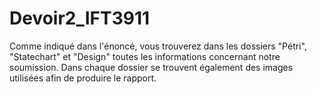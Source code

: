 # Devoir2_IFT3911

Comme indiqué dans l'énoncé, vous trouverez dans les dossiers "Pétri", "Statechart" et "Design" toutes les informations concernant
notre soumission.
Dans chaque dossier se trouvent également des images utilisées afin de produire le rapport.
 
